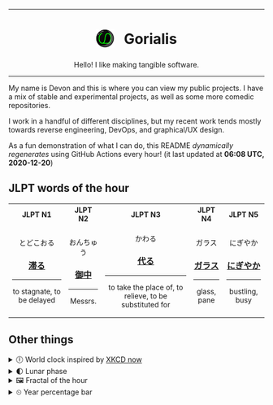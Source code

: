***

<h1 align="center">
<sub>
    <img src="readme/resources/avatar.png" height="36">
</sub>
&nbsp;
Gorialis
</h1>
<p align="center">
Hello! I like making tangible software.
</p>

***

My name is Devon and this is where you can view my public projects. I have a mix of stable and experimental projects, as well as some more comedic repositories.

I work in a handful of different disciplines, but my recent work tends mostly towards reverse engineering, DevOps, and graphical/UX design.

As a fun demonstration of what I can do, this README *dynamically regenerates* using GitHub Actions every hour! (it last updated at **06:08 UTC, 2020-12-20**)

<h2>JLPT words of the hour</h2>
<table>
    <tr>
        <th>JLPT N1</th>
        <th>JLPT N2</th>
        <th>JLPT N3</th>
        <th>JLPT N4</th>
        <th>JLPT N5</th>
    </tr>
    <tr>
        <td>
            <p align="center">とどこおる</p>
            <h3 align="center"><b><a href="https://jisho.org/search/%E6%BB%9E%E3%82%8B">滞る</a></b></h3>
            <hr>
            <p align="center">to stagnate,<wbr> to be delayed</p>
        </td>
        <td>
            <p align="center">おんちゅう</p>
            <h3 align="center"><b><a href="https://jisho.org/search/%E5%BE%A1%E4%B8%AD">御中</a></b></h3>
            <hr>
            <p align="center">Messrs.</p>
        </td>
        <td>
            <p align="center">かわる</p>
            <h3 align="center"><b><a href="https://jisho.org/search/%E4%BB%A3%E3%82%8B">代る</a></b></h3>
            <hr>
            <p align="center">to take the place of,<wbr> to relieve,<wbr> to be substituted for</p>
        </td>
        <td>
            <p align="center">ガラス</p>
            <h3 align="center"><b><a href="https://jisho.org/search/%E3%82%AC%E3%83%A9%E3%82%B9">ガラス</a></b></h3>
            <hr>
            <p align="center">glass,<wbr> pane</p>
        </td>
        <td>
            <p align="center">にぎやか</p>
            <h3 align="center"><b><a href="https://jisho.org/search/%E3%81%AB%E3%81%8E%E3%82%84%E3%81%8B">にぎやか</a></b></h3>
            <hr>
            <p align="center">bustling,<wbr> busy</p>
        </td>
    </tr>
</table>

<h2>Other things</h2>
<details>
<summary>🕕  World clock inspired by <a href="https://xkcd.com/now">XKCD now</a></summary>

> <img src="generated/now.png" width="512">

</details>
<details>
<summary>🌓 Lunar phase</summary>

The moon is approximately 20.93% through its phase (First Quarter).

</details>
<details>
<summary>&#x1f5bc; Fractal of the hour</summary>

> <img src="generated/fractal.png" width="512">

</details>
<details>
<summary>&#x23f2; Year percentage bar</summary>
<pre><code>2020 [███████████████████▁] 96.79%</code></pre>
</details>
